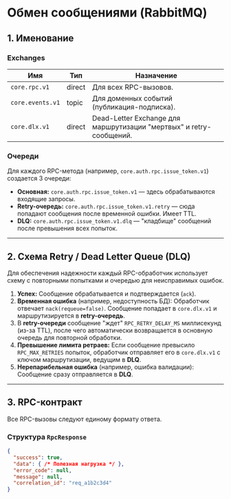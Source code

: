 # Обмен сообщениями (RabbitMQ)

## 1. Именование

### Exchanges
| Имя | Тип | Назначение |
|---|---|---|
| `core.rpc.v1` | direct | Для всех RPC-вызовов. |
| `core.events.v1`| topic | Для доменных событий (публикация-подписка). |
| `core.dlx.v1` | direct | Dead-Letter Exchange для маршрутизации "мертвых" и retry-сообщений. |

### Очереди
Для каждого RPC-метода (например, `core.auth.rpc.issue_token.v1`) создается 3 очереди:
-   **Основная:** `core.auth.rpc.issue_token.v1` — здесь обрабатываются входящие запросы.
-   **Retry-очередь:** `core.auth.rpc.issue_token.v1.retry` — сюда попадают сообщения после временной ошибки. Имеет TTL.
-   **DLQ:** `core.auth.rpc.issue_token.v1.dlq` — "кладбище" сообщений после превышения всех попыток.

---

## 2. Схема Retry / Dead Letter Queue (DLQ)

Для обеспечения надежности каждый RPC-обработчик использует схему с повторными попытками и очередью для неисправимых ошибок.

1.  **Успех:** Сообщение обрабатывается и подтверждается (`ack`).
2.  **Временная ошибка** (например, недоступность БД): Обработчик отвечает `nack(requeue=false)`. Сообщение попадает в `core.dlx.v1` и маршрутизируется в **retry-очередь**.
3.  В **retry-очереди** сообщение "ждет" `RPC_RETRY_DELAY_MS` миллисекунд (из-за TTL), после чего автоматически возвращается в основную очередь для повторной обработки.
4.  **Превышение лимита ретраев:** Если сообщение превысило `RPC_MAX_RETRIES` попыток, обработчик отправляет его в `core.dlx.v1` с ключом маршрутизации, ведущим в **DLQ**.
5.  **Нерепарибельная ошибка** (например, ошибка валидации): Сообщение сразу отправляется в **DLQ**.

---

## 3. RPC-контракт

Все RPC-вызовы следуют единому формату ответа.

### Структура `RpcResponse`
```json
{
  "success": true,
  "data": { /* Полезная нагрузка */ },
  "error_code": null,
  "message": null,
  "correlation_id": "req_a1b2c3d4"
}